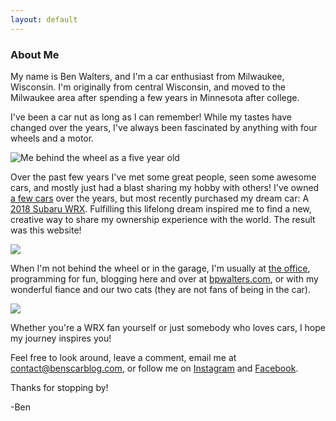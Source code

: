 ```yaml
---
layout: default
---
```


<section id="about-me">
    <section id="intro" class="is-intro-section">
        <div class="background-image-wrapper is-dark">
            <div class="is-opaque" style="background-image: url('https://assets.bpwalters.com/images/bens_car_blog/me.jpg');"></div>
        </div>
        <div class="container has-middle-text">
            <div class="item flex-100">
                <div class="intro-title">
                    <h1>About Me</h1>
                </div>
            </div>
        </div>
    </section>
    <section id="details">
        <div class="container">
            <div class="item flex-100">
                <p><span class="is-first-letter">M</span>y name is Ben Walters, and I'm a car enthusiast from Milwaukee, Wisconsin.  I'm originally from central Wisconsin, and moved to the Milwaukee area after spending a few years in Minnesota after college.</p>
                <p>I've been a car nut as long as I can remember! While my tastes have changed over the years, I've always been fascinated by anything with four wheels and a motor.</p>
                <p><img src="https://assets.bpwalters.com/images/bens_car_blog/young_ben.jpg" alt="Me behind the wheel as a five year old"></p>
                <p>Over the past few years I've met some great people, seen some awesome cars, and mostly just had a blast sharing my hobby with others!  I've owned <a href="/garage">a few cars</a> over the years, but most recently purchased my dream car: A <a href="/garage/wrx" target="_blank">2018 Subaru WRX</a>.  Fulfilling this lifelong dream inspired me to find a new, creative way to share my ownership experience with the world.  The result was this website!</p>
                <p><img src="https://assets.bpwalters.com/images/bens_car_blog/fl4t_society_meetup.jpg"></p>
                <p>When I'm not behind the wheel or in the garage, I'm usually at <a href="https://www.milwaukeetool.com" target="_blank">the office</a>, programming for fun, blogging here and over at <a href="https://bpwalters.com" target="blank">bpwalters.com</a>, or with my wonderful fiance and our two cats (they are not fans of being in the car).</p>
                <p><img src="https://assets.bpwalters.com/images/bens_car_blog/wrx_milwaukee.jpg"></p>
                <p>Whether you're a WRX fan yourself or just somebody who loves cars, I hope my journey inspires you!</p>
                <p>Feel free to look around, leave a comment, email me at <a href="mailto:contact@benscarblog.com">contact@benscarblog.com</a>, or follow me on <a href="https://www.instagram.com/benscarblog/">Instagram</a> and <a href="https://www.facebook.com/benscarblog/">Facebook</a>.</p>
                <p>Thanks for stopping by!</p>
                <p>-Ben</p>
            </div>
        </div>
    </section>
</section>